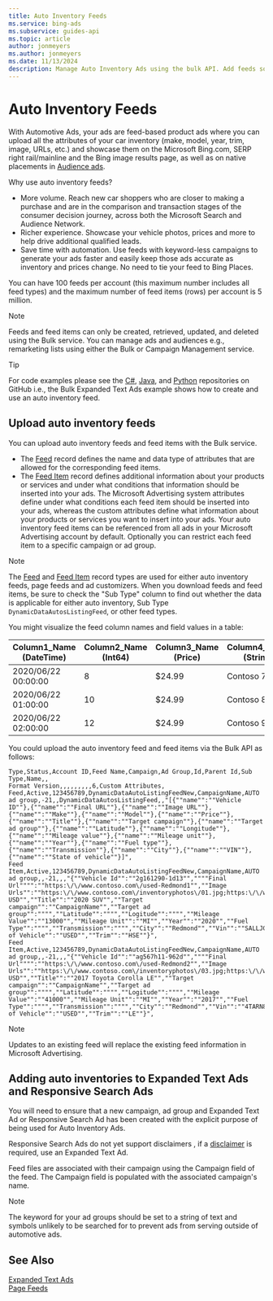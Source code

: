 ```yaml
---
title: Auto Inventory Feeds
ms.service: bing-ads
ms.subservice: guides-api
ms.topic: article
author: jonmeyers
ms.author: jonmeyers
ms.date: 11/13/2024
description: Manage Auto Inventory Ads using the bulk API. Add feeds so your ads update dynamically under specific circumstances. 
---
```

# Auto Inventory Feeds

With Automotive Ads, your ads are feed-based product ads where you can upload all the attributes of your car inventory (make, model, year, trim, image, URLs, etc.) and showcase them on the Microsoft Bing.com, SERP right rail/mainline and the Bing image results page, as well as on native placements in [Audience ads](./audience-ads.md).

Why use auto inventory feeds?

- More volume. Reach new car shoppers who are closer to making a purchase and are in the comparison and transaction stages of the consumer decision journey, across both the Microsoft Search and Audience Network.
- Richer experience. Showcase your vehicle photos, prices and more to help drive additional qualified leads.
- Save time with automation. Use feeds with keyword-less campaigns to generate your ads faster and easily keep those ads accurate as inventory and prices change. No need to tie your feed to Bing Places.  

You can have 100 feeds per account (this maximum number includes all feed types) and the maximum number of feed items (rows) per account is 5 million.

> [!NOTE]
> Feeds and feed items can only be created, retrieved, updated, and deleted using the Bulk service. You can manage ads and audiences e.g., remarketing lists using either the Bulk or Campaign Management service. 

> [!TIP]
> For code examples please see the [C#](https://github.com/BingAds/BingAds-dotNet-SDK/blob/main/examples/BingAdsExamples/BingAdsExamplesLibrary/v13/BulkExpandedTextAds.cs), [Java](https://github.com/BingAds/BingAds-Java-SDK/blob/main/examples/BingAdsDesktopApp/src/main/java/com/microsoft/bingads/examples/v13/BulkExpandedTextAds.java), and [Python](https://github.com/BingAds/BingAds-Python-SDK/blob/main/examples/v13/bulk_expanded_text_ads.py) repositories on GitHub i.e., the Bulk Expanded Text Ads example shows how to create and use an auto inventory feed. 

## <a name="upload-autoinventoryads"></a>Upload auto inventory feeds

You can upload auto inventory feeds and feed items with the Bulk service. 

- The [Feed](../bulk-service/feed.md) record defines the name and data type of attributes that are allowed for the corresponding feed items.
- The [Feed Item](../bulk-service/feed-item.md) record defines additional information about your products or services and under what conditions that information should be inserted into your ads. The Microsoft Advertising system attributes define under what conditions each feed item should be inserted into your ads, whereas the custom attributes define what information about your products or services you want to insert into your ads. Your auto inventory feed items can be referenced from all ads in your Microsoft Advertising account by default. Optionally you can restrict each feed item to a specific campaign or ad group.  

> [!NOTE]
> The [Feed](../bulk-service/feed.md) and [Feed Item](../bulk-service/feed-item.md) record types are used for either auto inventory feeds, page feeds and ad customizers. When you download feeds and feed items, be sure to check the "Sub Type" column to find out whether the data is applicable for either auto inventory, Sub Type `DynamicDataAutosListingFeed`, or other feed types.  

You might visualize the feed column names and field values in a table:

|Column1_Name (DateTime)|Column2_Name (Int64)|Column3_Name (Price)|Column4_Name (String)|
|-----|-----|-----|-----|
|2020/06/22 00:00:00|8|$24.99|Contoso 700|
|2020/06/22 01:00:00|10|$24.99|Contoso 800|
|2020/06/22 02:00:00|12|$24.99|Contoso 900|

You could upload the auto inventory feed and feed items via the Bulk API as follows:
```csv
Type,Status,Account ID,Feed Name,Campaign,Ad Group,Id,Parent Id,Sub Type,Name,,
Format Version,,,,,,,,,6,Custom Attributes,
Feed,Active,123456789,DynamicDataAutoListingFeedNew,CampaignName,AUTO ad group,-21,,DynamicDataAutosListingFeed,,"[{""name"":""Vehicle ID""},{""name"":""Final URL""},{""name"":""Image URL""},{""name"":""Make""},{""name"":""Model""},{""name"":""Price""},{""name"":""Title""},{""name"":""Target campaign""},{""name"":""Target ad group""},{""name"":""Latitude""},{""name"":""Longitude""},{""name"":""Mileage value""},{""name"":""Mileage unit""},{""name"":""Year""},{""name"":""Fuel type""},{""name"":""Transmission""},{""name"":""City""},{""name"":""VIN""},{""name"":""State of vehicle""}]",
Feed Item,Active,123456789,DynamicDataAutoListingFeedNew,CampaignName,AUTO ad group,,-21,,,"{""Vehicle Id"":""2g161290-1d13"",""""Final Url"""":""https:\/\/www.contoso.com\/used-Redmond1"",""Image Urls"":""https:\/\/www.contoso.com\/inventoryphotos\/01.jpg;https:\/\/www.contoso.com\/inventoryphotos\/02.jpg"",""Make"":""Contoso"",""Model"":""SUV"",""Price"":""65495.00 USD"",""Title"":""2020 SUV"",""Target campaign"":""CampaignName"",""Target ad group"":"""",""Latitude"":"""",""Logitude"":"""",""Mileage Value"":""13000"",""Mileage Unit"":""MI"",""Year"":""2020"",""Fuel Type"":"""",""Transmission"":"""",""City"":""Redmond"",""Vin"":""SALLJGML8HA004044"",""State of Vehicle"":""USED"",""Trim"":""HSE""}",
Feed Item,Active,123456789,DynamicDataAutoListingFeedNew,CampaignName,AUTO ad group,,-21,,,"{""Vehicle Id"":""ag567h11-962d"",""""Final Url"""":""https:\/\/www.contoso.com\/used-Redmond2"",""Image Urls"":""https:\/\/www.contoso.com\/inventoryphotos\/03.jpg;https:\/\/www.contoso.com\/inventoryphotos\/04.jpg;https:\/\/www.contoso.com\/inventoryphotos\/05.jpg"",""Make"":""Contoso"",""Model"":""Sedan"",""Price"":""18695.00 USD"",""Title"":""2017 Toyota Corolla LE"",""Target campaign"":""CampaignName"",""Target ad group"":"""",""Latitude"":"""",""Logitude"":"""",""Mileage Value"":""41000"",""Mileage Unit"":""MI"",""Year"":""2017"",""Fuel Type"":"""",""Transmission"":"""",""City"":""Redmond"",""Vin"":""4TARN81A3PZ107768"",""State of Vehicle"":""USED"",""Trim"":""LE""}",
```

> [!NOTE]
> Updates to an existing feed will replace the existing feed information in Microsoft Advertising.

## <a name="expandedtextad-examples"></a>Adding auto inventories to Expanded Text Ads and Responsive Search Ads

You will need to ensure that a new campaign, ad group and Expanded Text Ad or Responsive Search Ad has been created with the explicit purpose of being used for Auto Inventory Ads. 

Responsive Search Ads do not yet support disclaimers , if a [disclaimer](../campaign-management-service/disclaimeradextension.md) is required, use an Expanded Text Ad.

Feed files are associated with their campaign using the Campaign field of the feed. The Campaign field is populated with the associated campaign's name.

> [!NOTE]
> The keyword for your ad groups should be set to a string of text and symbols unlikely to be searched for to prevent ads from serving outside of automotive ads.

## See Also
[Expanded Text Ads](expanded-text-ads.md)  
[Page Feeds](page-feeds.md)  
